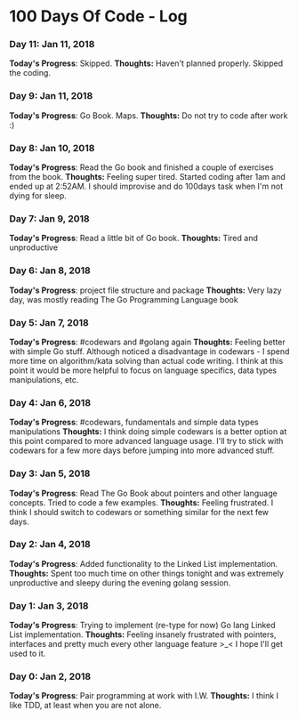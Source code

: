 # 100 Days Of Code - Log

### Day 11: Jan 11, 2018
**Today's Progress**: Skipped.
**Thoughts:** Haven't planned properly. Skipped the coding.

### Day 9: Jan 11, 2018
**Today's Progress**: Go Book. Maps.
**Thoughts:** Do not try to code after work :)

### Day 8: Jan 10, 2018
**Today's Progress**: Read the Go book and finished a couple of exercises from the book.
**Thoughts:** Feeling super tired. Started coding after 1am and ended up at 2:52AM. I should improvise and do 100days task when I'm not dying for sleep.

### Day 7: Jan 9, 2018
**Today's Progress**: Read a little bit of Go book.
**Thoughts:** Tired and unproductive

### Day 6: Jan 8, 2018
**Today's Progress**: project file structure and package
**Thoughts:** Very lazy day, was mostly reading The Go Programming Language book

### Day 5: Jan 7, 2018
**Today's Progress**: #codewars and #golang again
**Thoughts:** Feeling better with simple Go stuff. Although noticed a disadvantage in codewars - I spend more time on algorithm/kata solving than actual code writing. I think at this point it would be more helpful to focus on language specifics, data types manipulations, etc.

### Day 4: Jan 6, 2018
**Today's Progress**: #codewars, fundamentals and simple data types manipulations
**Thoughts:** I think doing simple codewars is a better option at this point compared to more advanced language usage. I'll try to stick with codewars for a few more days before jumping into more advanced stuff.

### Day 3: Jan 5, 2018
**Today's Progress**: Read The Go Book about pointers and other language concepts. Tried to code a few examples.
**Thoughts:** Feeling frustrated. I think I should switch to codewars or something similar for the next few days.

### Day 2: Jan 4, 2018
**Today's Progress**: Added functionality to the Linked List implementation.
**Thoughts:** Spent too much time on other things tonight and was extremely unproductive and sleepy during the evening golang session.

### Day 1: Jan 3, 2018
**Today's Progress**: Trying to implement (re-type for now) Go lang Linked List implementation.
**Thoughts:** Feeling insanely frustrated with pointers, interfaces and pretty much every other language feature >_< I hope I'll get used to it.

### Day 0: Jan 2, 2018
**Today's Progress**: Pair programming at work with I.W.
**Thoughts:** I think I like TDD, at least when you are not alone.
